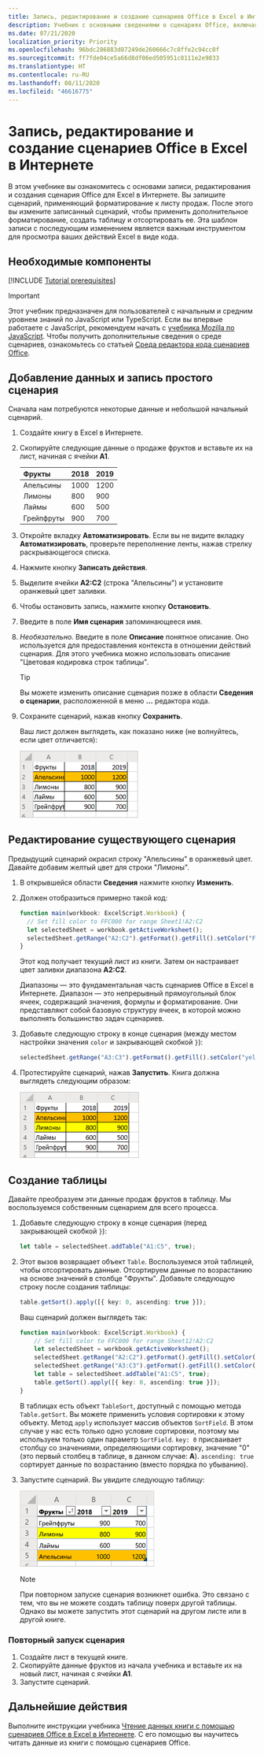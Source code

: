 ```yaml
---
title: Запись, редактирование и создание сценариев Office в Excel в Интернете
description: Учебник с основными сведениями о сценариях Office, включая запись сценариев с помощью средства записи действий и запись данных в книгу.
ms.date: 07/21/2020
localization_priority: Priority
ms.openlocfilehash: 96bdc286883d87249de260666c7c8ffe2c94cc0f
ms.sourcegitcommit: ff7fde04ce5a66d8df06ed505951c8111e2e9833
ms.translationtype: HT
ms.contentlocale: ru-RU
ms.lasthandoff: 08/11/2020
ms.locfileid: "46616775"
---
```

# <a name="record-edit-and-create-office-scripts-in-excel-on-the-web"></a>Запись, редактирование и создание сценариев Office в Excel в Интернете

В этом учебнике вы ознакомитесь с основами записи, редактирования и создания сценария Office для Excel в Интернете. Вы запишите сценарий, применяющий форматирование к листу продаж. После этого вы измените записанный сценарий, чтобы применить дополнительное форматирование, создать таблицу и отсортировать ее. Эта шаблон записи с последующим изменением является важным инструментом для просмотра ваших действий Excel в виде кода.

## <a name="prerequisites"></a>Необходимые компоненты

[!INCLUDE [Tutorial prerequisites](../includes/tutorial-prerequisites.md)]

> [!IMPORTANT]
> Этот учебник предназначен для пользователей с начальным и средним уровнем знаний по JavaScript или TypeScript. Если вы впервые работаете с JavaScript, рекомендуем начать с [учебника Mozilla по JavaScript](https://developer.mozilla.org/docs/Web/JavaScript/Guide/Introduction). Чтобы получить дополнительные сведения о среде сценариев, ознакомьтесь со статьей [Среда редактора кода сценариев Office](../overview/code-editor-environment.md).

## <a name="add-data-and-record-a-basic-script"></a>Добавление данных и запись простого сценария

Сначала нам потребуются некоторые данные и небольшой начальный сценарий.

1. Создайте книгу в Excel в Интернете.
2. Скопируйте следующие данные о продаже фруктов и вставьте их на лист, начиная с ячейки **A1**.

    |Фрукты |2018 |2019 |
    |:---|:---|:---|
    |Апельсины |1000 |1200 |
    |Лимоны |800 |900 |
    |Лаймы |600 |500 |
    |Грейпфруты |900 |700 |

3. Откройте вкладку **Автоматизировать**. Если вы не видите вкладку **Автоматизировать**, проверьте переполнение ленты, нажав стрелку раскрывающегося списка.
4. Нажмите кнопку **Записать действия**.
5. Выделите ячейки **A2:C2** (строка "Апельсины") и установите оранжевый цвет заливки.
6. Чтобы остановить запись, нажмите кнопку **Остановить**.
7. Введите в поле **Имя сценария** запоминающееся имя.
8. *Необязательно.* Введите в поле **Описание** понятное описание. Оно используется для предоставления контекста в отношении действий сценария. Для этого учебника можно использовать описание "Цветовая кодировка строк таблицы".

   > [!TIP]
   > Вы можете изменить описание сценария позже в области **Сведения о сценарии**, расположенной в меню **...** редактора кода.

9. Сохраните сценарий, нажав кнопку **Сохранить**.

    Ваш лист должен выглядеть, как показано ниже (не волнуйтесь, если цвет отличается):

    ![Строка данных о продажах фруктов с выделенной оранжевым цветом строкой "Апельсины".](../images/tutorial-1.png)

## <a name="edit-an-existing-script"></a>Редактирование существующего сценария

Предыдущий сценарий окрасил строку "Апельсины" в оранжевый цвет. Давайте добавим желтый цвет для строки "Лимоны".

1. В открывшейся области **Сведения** нажмите кнопку **Изменить**.
2. Должен отобразиться примерно такой код:

    ```TypeScript
    function main(workbook: ExcelScript.Workbook) {
      // Set fill color to FFC000 for range Sheet1!A2:C2
      let selectedSheet = workbook.getActiveWorksheet();
      selectedSheet.getRange("A2:C2").getFormat().getFill().setColor("FFC000");
    }
    ```

    Этот код получает текущий лист из книги. Затем он настраивает цвет заливки диапазона **A2:C2**.

    Диапазоны — это фундаментальная часть сценариев Office в Excel в Интернете. Диапазон — это непрерывный прямоугольный блок ячеек, содержащий значения, формулы и форматирование. Они представляют собой базовую структуру ячеек, в которой можно выполнять большинство задач сценариев.

3. Добавьте следующую строку в конце сценария (между местом настройки значения `color` и закрывающей скобкой `}`):

    ```TypeScript
    selectedSheet.getRange("A3:C3").getFormat().getFill().setColor("yellow");
    ```

4. Протестируйте сценарий, нажав **Запустить**. Книга должна выглядеть следующим образом:

    ![Строка данных о продажах фруктов с выделенной оранжевым цветом строкой "Апельсины" и выделенной желтым цветом строкой "Лимоны".](../images/tutorial-2.png)

## <a name="create-a-table"></a>Создание таблицы

Давайте преобразуем эти данные продаж фруктов в таблицу. Мы воспользуемся собственным сценарием для всего процесса.

1. Добавьте следующую строку в конце сценария (перед закрывающей скобкой `}`):

    ```TypeScript
    let table = selectedSheet.addTable("A1:C5", true);
    ```

2. Этот вызов возвращает объект `Table`. Воспользуемся этой таблицей, чтобы отсортировать данные. Отсортируем данные по возрастанию на основе значений в столбце "Фрукты". Добавьте следующую строку после создания таблицы:

    ```TypeScript
    table.getSort().apply([{ key: 0, ascending: true }]);
    ```

    Ваш сценарий должен выглядеть так:

    ```TypeScript
    function main(workbook: ExcelScript.Workbook) {
        // Set fill color to FFC000 for range Sheet12!A2:C2
        let selectedSheet = workbook.getActiveWorksheet();
        selectedSheet.getRange("A2:C2").getFormat().getFill().setColor("FFC000");
        selectedSheet.getRange("A3:C3").getFormat().getFill().setColor("yellow");
        let table = selectedSheet.addTable("A1:C5", true);
        table.getSort().apply([{ key: 0, ascending: true }]);
    }
    ```

    В таблицах есть объект `TableSort`, доступный с помощью метода `Table.getSort`. Вы можете применить условия сортировки к этому объекту. Метод `apply` использует массив объектов `SortField`. В этом случае у нас есть только одно условие сортировки, поэтому мы используем только один параметр `SortField`. `key: 0` присваивает столбцу со значениями, определяющими сортировку, значение "0" (это первый столбец в таблице, в данном случае: **A**). `ascending: true` сортирует данные по возрастанию (вместо порядка по убыванию).

3. Запустите сценарий. Вы увидите следующую таблицу:

    ![Отсортированная таблица продаж фруктов.](../images/tutorial-3.png)

    > [!NOTE]
    > При повторном запуске сценария возникнет ошибка. Это связано с тем, что вы не можете создать таблицу поверх другой таблицы. Однако вы можете запустить этот сценарий на другом листе или в другой книге.

### <a name="re-run-the-script"></a>Повторный запуск сценария

1. Создайте лист в текущей книге.
2. Скопируйте данные фруктов из начала учебника и вставьте их на новый лист, начиная с ячейки **A1**.
3. Запустите сценарий.

## <a name="next-steps"></a>Дальнейшие действия

Выполните инструкции учебника [Чтение данных книги с помощью сценариев Office в Excel в Интернете](excel-read-tutorial.md). С его помощью вы научитесь читать данные из книги с помощью сценариев Office.
